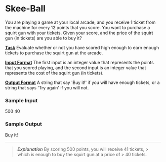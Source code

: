 # Skee-Ball

You are playing a game at your local arcade, and you receive 1 ticket from the machine for every 12 points that you score. You want to purchase a squirt gun with your tickets. Given your score, and the price of the squirt gun (in tickets) are you able to buy it?

<u>**Task**</u> 
Evaluate whether or not you have scored high enough to earn enough tickets to purchase the squirt gun at the arcade.

<u>**Input Format**</u> 
The first input is an integer value that represents the points that you scored playing, and the second input is an integer value that represents the cost of the squirt gun (in tickets).

<u>**Output Format**</u> 
A string that say 'Buy it!' if you will have enough tickets, or a string that says 'Try again' if you will not.

### Sample Input 
500
40

### Sample Output
Buy it!

***

> __*Explanation*__
> By scoring 500 points, you will receive 41 tickets, > which is enough to buy the squirt gun at a price of > 40 tickets.